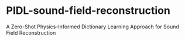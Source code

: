 # PIDL-sound-field-reconstruction
A Zero-Shot Physics-Informed Dictionary Learning Approach for Sound Field Reconstruction
